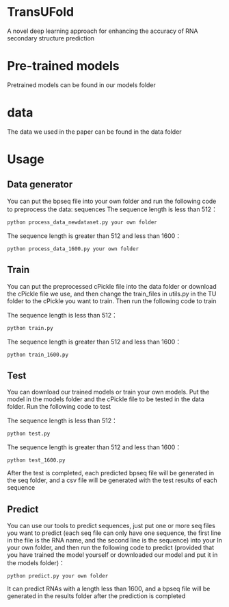 # TransUFold
A novel deep learning approach for enhancing the accuracy of RNA secondary structure prediction
# Pre-trained models
Pretrained models can be found in our models folder
# data
The data we used in the paper can be found in the data folder
# Usage
## Data generator
You can put the bpseq file into your own folder and run the following code to preprocess the data:
sequences
The sequence length is less than 512：

`python process_data_newdataset.py your own folder`

The sequence length is greater than 512 and less than 1600：

`python process_data_1600.py your own folder`

## Train
You can put the preprocessed cPickle file into the data folder or download the cPickle file we use, and then change the train_files in utils.py in the TU folder to the cPickle you want to train. Then run the following code to train

The sequence length is less than 512：

`python train.py`

The sequence length is greater than 512 and less than 1600：

`python train_1600.py`

## Test
You can download our trained models or train your own models. Put the model in the models folder and the cPickle file to be tested in the data folder. Run the following code to test

The sequence length is less than 512：

`python test.py`

The sequence length is greater than 512 and less than 1600：

`python test_1600.py`

After the test is completed, each predicted bpseq file will be generated in the seq folder, and a csv file will be generated with the test results of each sequence

## Predict
You can use our tools to predict sequences, just put one or more seq files you want to predict (each seq file can only have one sequence, the first line in the file is the RNA name, and the second line is the sequence) into your In your own folder, and then run the following code to predict (provided that you have trained the model yourself or downloaded our model and put it in the models folder)：

`python predict.py your own folder`


It can predict RNAs with a length less than 1600, and a bpseq file will be generated in the results folder after the prediction is completed
